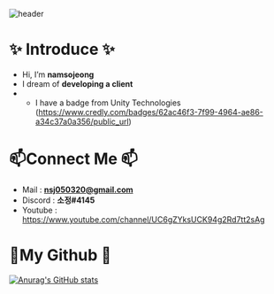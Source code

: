 ![header](https://capsule-render.vercel.app/api?type=waving&color=auto&height=140&section=header&text=Namsojeong&fontSize=50)
# ✨ Introduce ✨ 
-  Hi, I’m **namsojeong**
-  I dream of **developing a client**
-  - I have a badge from Unity Technologies (https://www.credly.com/badges/62ac46f3-7f99-4964-ae86-a34c37a0a356/public_url)
# 📫Connect Me 📫
- Mail : **nsj050320@gmail.com**
- Discord : **소정#4145**
- Youtube : https://www.youtube.com/channel/UC6gZYksUCK94g2Rd7tt2sAg

# 🌱My Github 🌱
[![Anurag's GitHub stats](https://github-readme-stats.vercel.app/api?username=namsojeong)](https://github.com/anuraghazra/github-readme-stats)
